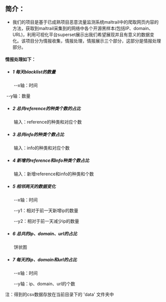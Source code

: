 ## 简介：

* 我们的项目是基于已成熟项目恶意流量监测系统maltrail中的爬取网页内容的方法，获取到maltrail采集到的网络中各个开源黑样本(包括IP、domain、URL)，利用可视化平台superset展示出我们希望展现并且有意义的数据变化。该项目分为情报收集，情报处理，情报展示三个部分，这部分是情报处理部分。

#### 情报处理如下：

* ##### 1 每天blacklist的数量

  ​      --x轴：时间

​        	 --y轴：数量

* ##### 2 总共reference的种类个数的占比

  ​       输入：reference的种类和对应个数

* ##### 3 总共info的种类个数占比

  ​	   输入：info的种类和对应个数

* ##### 4 新增的reference和info种类个数占比

  ​	  输入：新增reference和info的种类和个数

* ##### 5 相邻两天的数据变化


  ​	--x轴：时间

  ​	--y1：相对于前一天新增ip的数量

  ​	--y2：相对于前一天减少ip的数量

* ##### 6 总共的ip、domain、url的占比


  ​	饼状图

* ##### 7 每天的ip、domain和url的占比

  ​	--x轴：时间

  ​	--y轴：ip、domain、url的个数




注：得到的csv数据存放在当前目录下的 'data' 文件夹中

